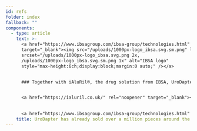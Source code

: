 ```yaml
---
id: refs
folder: index
fallback: ""
components:
  - type: article
    text: >-
      <a href="https://www.ibsagroup.com/ibsa-group/technologies.html" rel="noopener"
      target="_blank"><img src="/uploads/1000px-logo_ibsa.svg.sm.png" loading="lazy"
      srcset="/uploads/1000px-logo_ibsa.svg.png 2x,
      /uploads/1000px-logo_ibsa.svg.sm.png 1x" alt="IBSA logo"
      style="max-height:6ch;display:block;margin:0 auto;" /></a>


      ### Together with iAluRil®, the drug solution from IBSA, UroDapter® is available under the name iAluadapter® in 85 countries. 


      <a href="https://ialuril.co.uk/" rel="noopener" target="_blank"><img src="/uploads/screen-shot-2019-10-25-at-11.30.43-am.png" loading="lazy" alt="IBSA iAluadapter®" style="max-width:100%;display:block;margin:0 auto;" /></a>

      
      <a href="https://www.ibsagroup.com/ibsa-group/technologies.html" rel="noopener" target="_blank">Visit our partner's webpage for further information.</a>
    title: UroDapter has already sold over a million pieces around the world​
---
```

